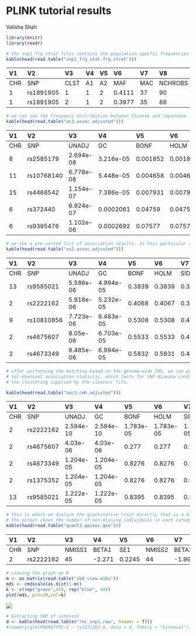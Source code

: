PLINK tutorial results
================
Valisha Shah

``` r
library(knitr)
library(readr)
```

``` r
# the snp1_frq_strat files contains the population-specfic frequencies for this single SNP, which is rs1891905 for this file 
kable(head(read.table("snp1_frq_stat.frq.strat")))
```

| V1  | V2        | V3   | V4 | V5 | V6     | V7  | V8      |
| :-- | :-------- | :--- | :- | :- | :----- | :-- | :------ |
| CHR | SNP       | CLST | A1 | A2 | MAF    | MAC | NCHROBS |
| 1   | rs1891905 | 1    | 1  | 2  | 0.4111 | 37  | 90      |
| 1   | rs1891905 | 2    | 1  | 2  | 0.3977 | 35  | 88      |

``` r
# we can see the frequency distribution between Chinese and Japansese individuals 
kable(head(read.table("as3.assoc.adjusted")))
```

| V1  | V2         | V3        | V4        | V5       | V6       | V7        | V8        | V9       | V10     |
| :-- | :--------- | :-------- | :-------- | :------- | :------- | :-------- | :-------- | :------- | :------ |
| CHR | SNP        | UNADJ     | GC        | BONF     | HOLM     | SIDAK\_SS | SIDAK\_SD | FDR\_BH  | FDR\_BY |
| 8   | rs2585179  | 2.694e-08 | 3.216e-05 | 0.001852 | 0.001852 | 0.00185   | 0.00185   | 0.001852 | 0.02169 |
| 11  | rs10768140 | 6.778e-08 | 5.448e-05 | 0.004658 | 0.004658 | 0.004647  | 0.004647  | 0.002329 | 0.02728 |
| 15  | rs4468542  | 1.154e-07 | 7.386e-05 | 0.007931 | 0.00793  | 0.007899  | 0.007899  | 0.002644 | 0.03097 |
| 6   | rs372440   | 6.924e-07 | 0.0002061 | 0.04759  | 0.04758  | 0.04647   | 0.04647   | 0.01082  | 0.1268  |
| 6   | rs9395476  | 1.102e-06 | 0.0002692 | 0.07577  | 0.07576  | 0.07297   | 0.07296   | 0.01082  | 0.1268  |

``` r
# we see a pre-sorted list of association results. In this particular case, we see that no single variant is significant at the 0.05 level after the genome-wide correction. 
kable(head(read.table("as2.assoc.adjusted")))
```

| V1  | V2         | V3        | V4        | V5     | V6     | V7        | V8        | V9      | V10     |
| :-- | :--------- | :-------- | :-------- | :----- | :----- | :-------- | :-------- | :------ | :------ |
| CHR | SNP        | UNADJ     | GC        | BONF   | HOLM   | SIDAK\_SS | SIDAK\_SD | FDR\_BH | FDR\_BY |
| 13  | rs9585021  | 5.586e-06 | 4.994e-05 | 0.3839 | 0.3839 | 0.3188    | 0.3188    | 0.09719 | 1       |
| 2   | rs2222162  | 5.918e-06 | 5.232e-05 | 0.4068 | 0.4067 | 0.3342    | 0.3342    | 0.09719 | 1       |
| 9   | rs10810856 | 7.723e-06 | 6.483e-05 | 0.5308 | 0.5308 | 0.4118    | 0.4118    | 0.09719 | 1       |
| 2   | rs4675607  | 8.05e-06  | 6.703e-05 | 0.5533 | 0.5533 | 0.4249    | 0.4249    | 0.09719 | 1       |
| 2   | rs4673349  | 8.485e-06 | 6.994e-05 | 0.5832 | 0.5831 | 0.4419    | 0.4419    | 0.09719 | 1       |

``` r
# after performing the matching based on the genome-wide IBS, we can perform the association test conditional on the matching. for this we use the Cochran-Man
# tel-Haenszel association statistic, which tests for SNP-disease conditional on
# the clustering supplied by the clusterr file.

kable(head(read.table("aac3.cmh.adjusted")))
```

| V1  | V2        | V3        | V4        | V5        | V6        | V7        | V8        | V9        | V10       |
| :-- | :-------- | :-------- | :-------- | :-------- | :-------- | :-------- | :-------- | :-------- | :-------- |
| CHR | SNP       | UNADJ     | GC        | BONF      | HOLM      | SIDAK\_SS | SIDAK\_SD | FDR\_BH   | FDR\_BY   |
| 2   | rs2222162 | 2.594e-10 | 2.594e-10 | 1.783e-05 | 1.783e-05 | 1.783e-05 | 1.783e-05 | 1.783e-05 | 0.0002089 |
| 2   | rs4675607 | 4.03e-06  | 4.03e-06  | 0.277     | 0.277     | 0.2419    | 0.2419    | 0.1385    | 1         |
| 2   | rs4673349 | 1.204e-05 | 1.204e-05 | 0.8276    | 0.8276    | 0.5629    | 0.5629    | 0.1679    | 1         |
| 2   | rs1375352 | 1.204e-05 | 1.204e-05 | 0.8276    | 0.8276    | 0.5629    | 0.5629    | 0.1679    | 1         |
| 13  | rs9585021 | 1.222e-05 | 1.222e-05 | 0.8395    | 0.8395    | 0.5681    | 0.5681    | 0.1679    | 1         |

``` r
# this is where we analyze the quantitative trait directly that is a disease trait is based on a simple median split of a quantitative trait 
# the output shows the number of non-missing individuals in each category along with the regression coefficient and standard error, followed by a test of whether these two regression coefficients are signficantly different
kable(head(read.table("quant3.qassoc.gxe")))
```

| V1  | V2        | V3     | V4      | V5     | V6     | V7      | V8     | V9       | V10    |
| :-- | :-------- | :----- | :------ | :----- | :----- | :------ | :----- | :------- | :----- |
| CHR | SNP       | NMISS1 | BETA1   | SE1    | NMISS2 | BETA2   | SE2    | Z\_GXE   | P\_GXE |
| 2   | rs2222162 | 45     | \-2.271 | 0.2245 | 44     | \-1.997 | 0.1722 | \-0.9677 | 0.3332 |

``` r
# viewing the graph on R
m <- as.matrix(read.table("ibd_view.mibs"))
mds <- cmdscale(as.dist(1-m))
k <- c(rep("green",45), rep("blue", 44))
plot(mds, pch=20,col=k)
```

![](runPlink1_files/figure-gfm/unnamed-chunk-2-1.png)<!-- -->

``` r
# Extracting SNP of interest
d <- kable(head(read.table("rec_snp1.raw", header = T)))
#summary(glm(PHENOTYPE~1 ~ rs2222162_A, data = d, family = "binomial"))
```
